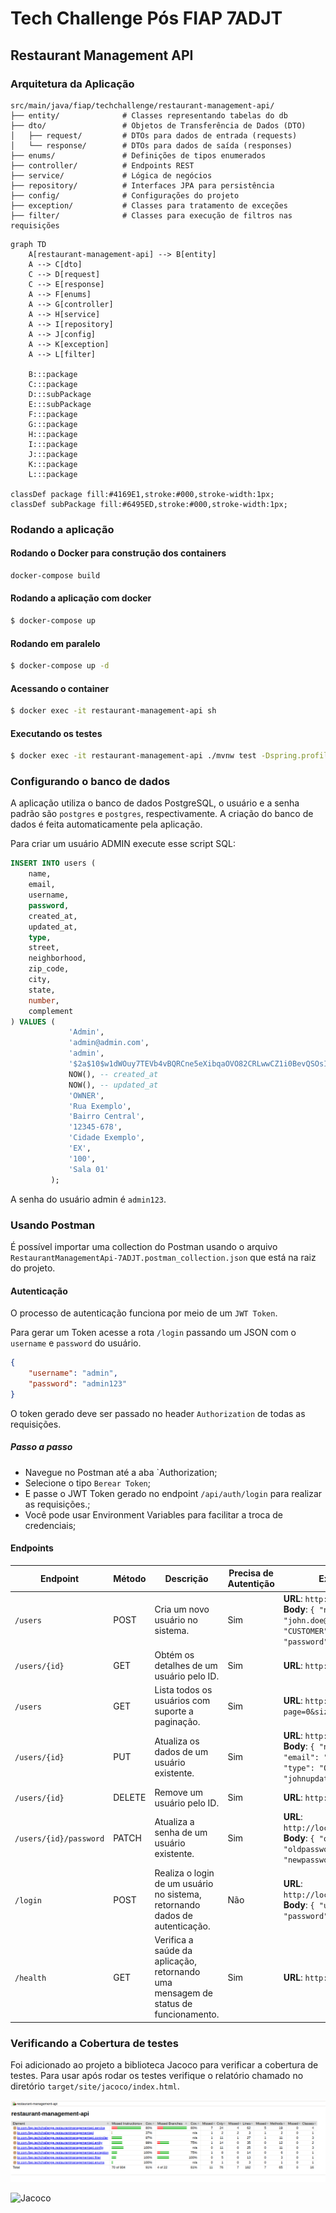 # Tech Challenge Pós FIAP 7ADJT

## Restaurant Management API

### Arquitetura da Aplicação 

```
src/main/java/fiap/techchallenge/restaurant-management-api/
├── entity/              # Classes representando tabelas do db
├── dto/                 # Objetos de Transferência de Dados (DTO)
│   ├── request/         # DTOs para dados de entrada (requests)
│   └── response/        # DTOs para dados de saída (responses)
├── enums/               # Definições de tipos enumerados
├── controller/          # Endpoints REST
├── service/             # Lógica de negócios
├── repository/          # Interfaces JPA para persistência
├── config/              # Configurações do projeto
├── exception/           # Classes para tratamento de exceções
├── filter/              # Classes para execução de filtros nas requisições

```

```mermaid
graph TD
    A[restaurant-management-api] --> B[entity]
    A --> C[dto]
    C --> D[request]
    C --> E[response]
    A --> F[enums]
    A --> G[controller]
    A --> H[service]
    A --> I[repository]
    A --> J[config]
    A --> K[exception]
    A --> L[filter]

    B:::package
    C:::package
    D:::subPackage
    E:::subPackage
    F:::package
    G:::package
    H:::package
    I:::package
    J:::package
    K:::package
    L:::package

classDef package fill:#4169E1,stroke:#000,stroke-width:1px;
classDef subPackage fill:#6495ED,stroke:#000,stroke-width:1px;
```

### Rodando a aplicação

#### Rodando o Docker para construção dos containers
```bash
docker-compose build
```

#### Rodando a aplicação com docker
```bash
$ docker-compose up
```

#### Rodando em paralelo
```bash
$ docker-compose up -d
```

#### Acessando o container
```bash
$ docker exec -it restaurant-management-api sh
```

#### Executando os testes
```bash
$ docker exec -it restaurant-management-api ./mvnw test -Dspring.profiles.active=test
```
### Configurando o banco de dados

A aplicação utiliza o banco de dados PostgreSQL, o usuário e a senha padrão são `postgres` e `postgres`, respectivamente.
A criação do banco de dados é feita automaticamente pela aplicação.

Para criar um usuário ADMIN execute esse script SQL:

```sql
INSERT INTO users (
    name,
    email,
    username,
    password,
    created_at,
    updated_at,
    type,
    street,
    neighborhood,
    zip_code,
    city,
    state,
    number,
    complement
) VALUES (
             'Admin',
             'admin@admin.com',
             'admin',
             '$2a$10$w1dWOuy7TEVb4vBQRCne5eXibqaOVO82CRLwwCZ1i0BevQSOsIr4e',
             NOW(), -- created_at
             NOW(), -- updated_at
             'OWNER',
             'Rua Exemplo',
             'Bairro Central',
             '12345-678',
             'Cidade Exemplo',
             'EX',
             '100',
             'Sala 01'
         );
```
A senha do usuário admin é `admin123`.

### Usando Postman

É possível importar uma collection do Postman usando o arquivo `RestaurantManagementApi-7ADJT.postman_collection.json`
que está na raiz do projeto.

#### Autenticação

O processo de autenticação funciona por meio de um `JWT Token`.

Para gerar um Token acesse a rota `/login` passando um JSON com o `username` e `password` do usuário.

```json
{
    "username": "admin",
    "password": "admin123"
}
```
O token gerado deve ser passado no header `Authorization` de todas as requisições.

##### Passo a passo

- Navegue no Postman até a aba `Authorization;
- Selecione o tipo `Berear Token`;
- E passe o JWT Token gerado no endpoint `/api/auth/login` para realizar as requisições.;
- Você pode usar Environment Variables para facilitar a troca de credenciais;

#### Endpoints


| **Endpoint**          | **Método** | **Descrição**                                                                      | Precisa de Autentição | **Exemplo de Requisição**                                                                                                                                                              |
| --------------------- | ---------- | ---------------------------------------------------------------------------------- |-----------------------| -------------------------------------------------------------------------------------------------------------------------------------------------------------------------------------- |
| `/users`              | POST       | Cria um novo usuário no sistema.                                                   | Sim                   | **URL**: `http://localhost:8080/users`  <br> **Body**: `{ "name": "John Doe", "email": "john.doe@example.com", "type": "CUSTOMER", "username": "johndoe", "password": "password123" }` |
| `/users/{id}`         | GET        | Obtém os detalhes de um usuário pelo ID.                                           | Sim                   | **URL**: `http://localhost:8080/users/1`                                                                                                                                               |
| `/users`              | GET        | Lista todos os usuários com suporte a paginação.                                   | Sim                   | **URL**: `http://localhost:8080/users?page=0&size=10`                                                                                                                                  |
| `/users/{id}`         | PUT        | Atualiza os dados de um usuário existente.                                         | Sim                   | **URL**: `http://localhost:8080/users/1`  <br> **Body**: `{ "name": "John Updated", "email": "john.updated@example.com", "type": "OWNER", "username": "johnupdated" }`                 |
| `/users/{id}`         | DELETE     | Remove um usuário pelo ID.                                                         | Sim                   | **URL**: `http://localhost:8080/users/1`                                                                                                                                               |
| `/users/{id}/password` | PATCH      | Atualiza a senha de um usuário existente.                                          | Sim                   | **URL**: `http://localhost:8080/users/1/password`  <br> **Body**: `{ "oldPassword": "oldpassword123", "newPassword": "newpassword456" }`                                               |
| `/login`      | POST       | Realiza o login de um usuário no sistema, retornando dados de autenticação.        | Não                   | **URL**: `http://localhost:8080/api/auth/login`  <br> **Body**: `{ "username": "johndoe", "password": "password123" }`                                                                 |
| `/health`             | GET        | Verifica a saúde da aplicação, retornando uma mensagem de status de funcionamento. | Sim                   | **URL**: `http://localhost:8080/health`                                                                                                                                                |

### Verificando a Cobertura de testes

Foi adicionado ao projeto a biblioteca Jacoco para verificar a cobertura de testes.
Para usar após rodar os testes verifique o relatório chamado no diretório `target/site/jacoco/index.html`.

![report](jacoco.png)

![[Jacoco](https://www.jacoco.org/)](https://www.jacoco.org/images/jacoco.png)



